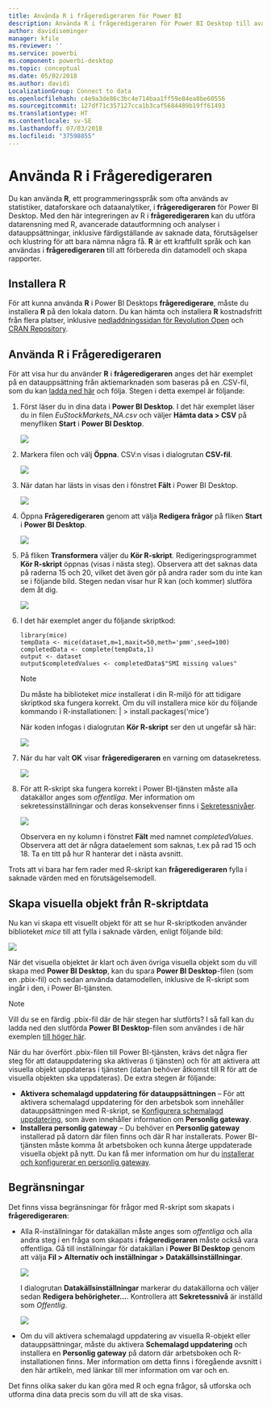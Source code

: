 ```yaml
---
title: Använda R i frågeredigeraren för Power BI
description: Använda R i frågeredigeraren för Power BI Desktop till avancerade analyser
author: davidiseminger
manager: kfile
ms.reviewer: ''
ms.service: powerbi
ms.component: powerbi-desktop
ms.topic: conceptual
ms.date: 05/02/2018
ms.author: davidi
LocalizationGroup: Connect to data
ms.openlocfilehash: c4e9a3de86c3bc4e714baa1ff59e84ea8be60556
ms.sourcegitcommit: 127df71c357127cca1b3caf5684489b19ff61493
ms.translationtype: HT
ms.contentlocale: sv-SE
ms.lasthandoff: 07/03/2018
ms.locfileid: "37598855"
---
```

# <a name="using-r-in-query-editor"></a>Använda R i Frågeredigeraren
Du kan använda **R**, ett programmeringsspråk som ofta används av statistiker, dataforskare och dataanalytiker, i **frågeredigeraren** för Power BI Desktop. Med den här integreringen av R i **frågeredigeraren** kan du utföra datarensning med R, avancerade datautformning och analyser i datauppsättningar, inklusive färdigställande av saknade data, förutsägelser och klustring för att bara nämna några få. **R** är ett kraftfullt språk och kan användas i **frågeredigeraren** till att förbereda din datamodell och skapa rapporter.

## <a name="installing-r"></a>Installera R
För att kunna använda **R** i Power BI Desktops **frågeredigerare**, måste du installera **R** på den lokala datorn. Du kan hämta och installera **R** kostnadsfritt från flera platser, inklusive [nedladdningssidan för Revolution Open](https://mran.revolutionanalytics.com/download/) och [CRAN Repository](https://cran.r-project.org/bin/windows/base/).

## <a name="using-r-in-query-editor"></a>Använda R i Frågeredigeraren
För att visa hur du använder **R** i **frågeredigeraren** anges det här exemplet på en datauppsättning från aktiemarknaden som baseras på en .CSV-fil, som du kan [ladda ned här](http://download.microsoft.com/download/F/8/A/F8AA9DC9-8545-4AAE-9305-27AD1D01DC03/EuStockMarkets_NA.csv) och följa. Stegen i detta exempel är följande:

1. Först läser du in dina data i **Power BI Desktop**. I det här exemplet läser du in filen *EuStockMarkets_NA.csv* och väljer **Hämta data > CSV** på menyfliken **Start** i **Power BI Desktop**.

   ![](media/desktop-r-in-query-editor/r-in-query-editor_1.png)
2. Markera filen och välj **Öppna**. CSV:n visas i dialogrutan **CSV-fil**.

   ![](media/desktop-r-in-query-editor/r-in-query-editor_2.png)
3. När datan har lästs in visas den i fönstret **Fält** i Power BI Desktop.

   ![](media/desktop-r-in-query-editor/r-in-query-editor_3.png)
4. Öppna **Frågeredigeraren** genom att välja **Redigera frågor** på fliken **Start** i **Power BI Desktop**.

   ![](media/desktop-r-in-query-editor/r-in-query-editor_4.png)
5. På fliken **Transformera** väljer du **Kör R-skript**. Redigeringsprogrammet **Kör R-skript** öppnas (visas i nästa steg). Observera att det saknas data på raderna 15 och 20, vilket det även gör på andra rader som du inte kan se i följande bild. Stegen nedan visar hur R kan (och kommer) slutföra dem åt dig.

   ![](media/desktop-r-in-query-editor/r-in-query-editor_5d.png)
6. I det här exemplet anger du följande skriptkod:

       library(mice)
       tempData <- mice(dataset,m=1,maxit=50,meth='pmm',seed=100)
       completedData <- complete(tempData,1)
       output <- dataset
       output$completedValues <- completedData$"SMI missing values"

   > [!NOTE]
   > Du måste ha biblioteket *mice* installerat i din R-miljö för att tidigare skriptkod ska fungera korrekt. Om du vill installera mice kör du följande kommando i R-installationen: |      > install.packages('mice')
   > 
   > 

   När koden infogas i dialogrutan **Kör R-skript** ser den ut ungefär så här:

   ![](media/desktop-r-in-query-editor/r-in-query-editor_5b.png)
7. När du har valt **OK** visar **frågeredigeraren** en varning om datasekretess.

   ![](media/desktop-r-in-query-editor/r-in-query-editor_6.png)
8. För att R-skript ska fungera korrekt i Power BI-tjänsten måste alla datakällor anges som *offentliga*. Mer information om sekretessinställningar och deras konsekvenser finns i [Sekretessnivåer](desktop-privacy-levels.md).

   ![](media/desktop-r-in-query-editor/r-in-query-editor_7.png)

   Observera en ny kolumn i fönstret **Fält** med namnet *completedValues*. Observera att det är några dataelement som saknas, t.ex på rad 15 och 18. Ta en titt på hur R hanterar det i nästa avsnitt.


Trots att vi bara har fem rader med R-skript kan **frågeredigeraren** fylla i saknade värden med en förutsägelsemodell.

## <a name="creating-visuals-from-r-script-data"></a>Skapa visuella objekt från R-skriptdata
Nu kan vi skapa ett visuellt objekt för att se hur R-skriptkoden använder biblioteket *mice* till att fylla i saknade värden, enligt följande bild:

![](media/desktop-r-in-query-editor/r-in-query-editor_8a.png)

När det visuella objektet är klart och även övriga visuella objekt som du vill skapa med **Power BI Desktop**, kan du spara **Power BI Desktop**-filen (som en .pbix-fil) och sedan använda datamodellen, inklusive de R-skript som ingår i den, i Power BI-tjänsten.

> [!NOTE]
> Vill du se en färdig .pbix-fil där de här stegen har slutförts? I så fall kan du ladda ned den slutförda **Power BI Desktop**-filen som användes i de här exemplen [till höger här](http://download.microsoft.com/download/F/8/A/F8AA9DC9-8545-4AAE-9305-27AD1D01DC03/Complete%20Values%20with%20R%20in%20PQ.pbix).

När du har överfört .pbix-filen till Power BI-tjänsten, krävs det några fler steg för att datauppdatering ska aktiveras (i tjänsten) och för att aktivera att visuella objekt uppdateras i tjänsten (datan behöver åtkomst till R för att de visuella objekten ska uppdateras). De extra stegen är följande:

* **Aktivera schemalagd uppdatering för datauppsättningen** – För att aktivera schemalagd uppdatering för den arbetsbok som innehåller datauppsättningen med R-skript, se [Konfigurera schemalagd uppdatering](refresh-scheduled-refresh.md), som även innehåller information om **Personlig gateway**.
* **Installera personlig gateway** – Du behöver en **Personlig gateway** installerad på datorn där filen finns och där R har installerats. Power BI-tjänsten måste komma åt arbetsboken och kunna återge uppdaterade visuella objekt på nytt. Du kan få mer information om hur du [installerar och konfigurerar en personlig gateway](service-gateway-personal-mode.md).

## <a name="limitations"></a>Begränsningar
Det finns vissa begränsningar för frågor med R-skript som skapats i **frågeredigeraren**:

* Alla R-inställningar för datakällan måste anges som *offentliga* och alla andra steg i en fråga som skapats i **frågeredigeraren** måste också vara offentliga. Gå till inställningar för datakällan i **Power BI Desktop** genom att välja **Fil > Alternativ och inställningar > Datakällsinställningar**.

  ![](media/desktop-r-in-query-editor/r-in-query-editor_9.png)

  I dialogrutan **Datakällsinställningar** markerar du datakällorna och väljer sedan **Redigera behörigheter...**. Kontrollera att **Sekretessnivå** är inställd som *Offentlig*.

  ![](media/desktop-r-in-query-editor/r-in-query-editor_10.png)    
* Om du vill aktivera schemalagd uppdatering av visuella R-objekt eller datauppsättningar, måste du aktivera **Schemalagd uppdatering** och installera en **Personlig gateway** på datorn där arbetsboken och R-installationen finns. Mer information om detta finns i föregående avsnitt i den här artikeln, med länkar till mer information om var och en.

Det finns olika saker du kan göra med R och egna frågor, så utforska och utforma dina data precis som du vill att de ska visas.

